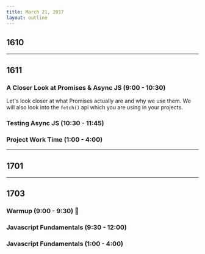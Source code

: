 ```yaml
---
title: March 21, 2017
layout: outline
---
```


## 1610

-----------------------------------------------

## 1611

### A Closer Look at Promises & Async JS (9:00 - 10:30)  
Let's look closer at what Promises actually are and why we use them. We will also look into the `fetch()` api which you are using in your projects.  

### Testing Async JS  (10:30 - 11:45)  

### Project Work Time (1:00 - 4:00)  

-----------------------------------------------

## 1701


-----------------------------------------------

## 1703

### Warmup (9:00 - 9:30) :muscle:

### Javascript Fundamentals (9:30 - 12:00)

### Javascript Fundamentals (1:00 - 4:00)
